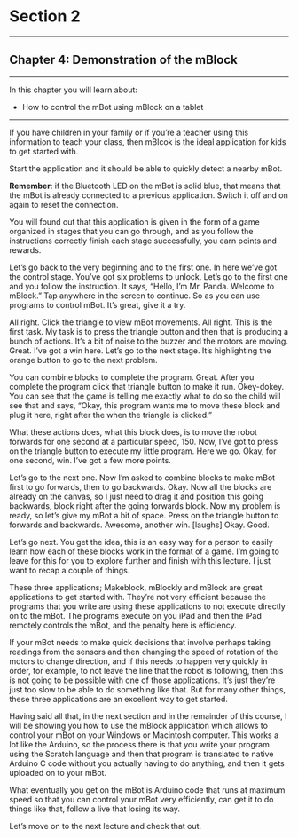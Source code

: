 # Section 2

---

## Chapter 4: Demonstration of the mBlock

---

In this chapter you will learn about:

* How to control the mBot using mBlock on a tablet

---

If you have children in your family or if you’re a teacher using this information to teach your class, then mBlcok is the ideal application for kids to get started with.

Start the application and it should be able to quickly detect a nearby mBot.

**Remember**: if the Bluetooth LED on the mBot is solid blue, that means that the mBot is already connected to a previous application. Switch it off and on again to reset the connection.

You will found out that this application is given in the form of a game organized in stages that you can go through, and as you follow the instructions correctly finish each stage successfully, you earn points and rewards.

Let’s go back to the very beginning and to the first one. In here we’ve got the control stage. You’ve got six problems to unlock. Let’s go to the first one and you follow the instruction. It says, “Hello, I’m Mr. Panda. Welcome to mBlock.” Tap anywhere in the screen to continue. So as you can use programs to control mBot. It’s great, give it a try.

All right. Click the triangle to view mBot movements. All right. This is the first task. My task is to press the triangle button and then that is producing a bunch of actions. It’s a bit of noise to the buzzer and the motors are moving. Great. I’ve got a win here. Let’s go to the next stage. It’s highlighting the orange button to go to the next problem.

You can combine blocks to complete the program. Great. After you complete the program click that triangle button to make it run. Okey-dokey. You can see that the game is telling me exactly what to do so the child will see that and says, “Okay, this program wants me to move these block and plug it here, right after the when the triangle is clicked.”

What these actions does, what this block does, is to move the robot forwards for one second at a particular speed, 150. Now, I’ve got to press on the triangle button to execute my little program. Here we go. Okay, for one second, win. I’ve got a few more points.

Let’s go to the next one. Now I’m asked to combine blocks to make mBot first to go forwards, then to go backwards. Okay. Now all the blocks are already on the canvas, so I just need to drag it and position this going backwards, block right after the going forwards block. Now my problem is ready, so let’s give my mBot a bit of space. Press on the triangle button to forwards and backwards. Awesome, another win. \[laughs\] Okay. Good.

Let’s go next. You get the idea, this is an easy way for a person to easily learn how each of these blocks work in the format of a game. I’m going to leave for this for you to explore further and finish with this lecture. I just want to recap a couple of things.

These three applications; Makeblock, mBlockly and mBlock are great applications to get started with. They’re not very efficient because the programs that you write are using these applications to not execute directly on to the mBot. The programs execute on you iPad and then the iPad remotely controls the mBot, and the penalty here is efficiency.

If your mBot needs to make quick decisions that involve perhaps taking readings from the sensors and then changing the speed of rotation of the motors to change direction, and if this needs to happen very quickly in order, for example, to not leave the line that the robot is following, then this is not going to be possible with one of those applications. It’s just they’re just too slow to be able to do something like that. But for many other things, these three applications are an excellent way to get started.

Having said all that, in the next section and in the remainder of this course, I will be showing you how to use the mBlock application which allows to control your mBot on your Windows or Macintosh computer. This works a lot like the Arduino, so the process there is that you write your program using the Scratch language and then that program is translated to native Arduino C code without you actually having to do anything, and then it gets uploaded on to your mBot.

What eventually you get on the mBot is Arduino code that runs at maximum speed so that you can control your mBot very efficiently, can get it to do things like that, follow a live that losing its way.

Let’s move on to the next lecture and check that out.




